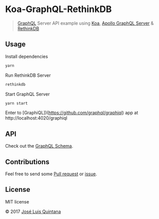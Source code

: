 # Koa-GraphQL-RethinkDB

> [GraphQL](https://github.com/graphql/graphql-js) Server API example using [Koa](https://github.com/koajs/koa), [Apollo GraphQL Server](https://github.com/apollographql/apollo-server) & [RethinkDB](https://github.com/rethinkdb/rethinkdb)

## Usage

Install dependencies

```sh
yarn
```

Run RethinkDB Server

```sh
rethinkdb
```

Start GraphQL Server

```sh
yarn start
```

Enter to [GraphiQL])(https://github.com/graphql/graphiql) app at http://localhost:4020/graphiql

## API

Check out the [GraphQL Schema](./schema/schema.graphql).

## Contributions

Feel free to send some [Pull request](https://github.com/joseluisq/koa-graphql-rethinkdb/pulls) or [issue](https://github.com/joseluisq/koa-graphql-rethinkdb/issues).

## License
MIT license

© 2017 [José Luis Quintana](http://git.io/joseluisq)
